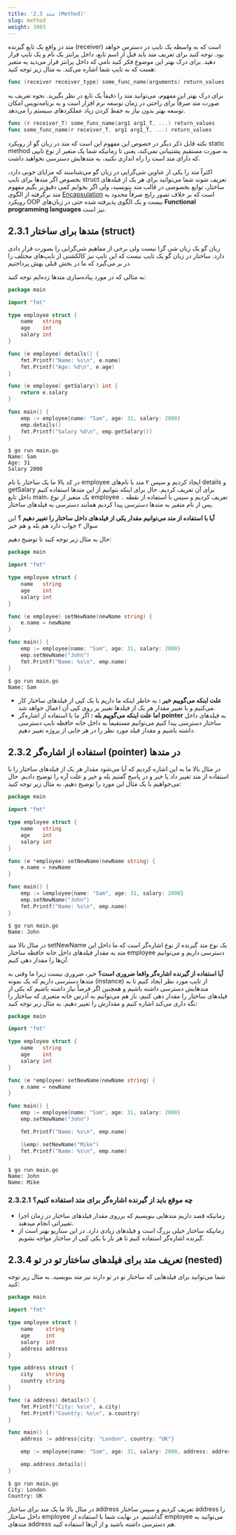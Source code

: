 ```yaml
---
title: '2.3 متد (Method)'
slug: method
weight: 3003
---
```


متد در واقع یک تابع گیرنده (receiver) است که به واسطه یک تایپ در دسترس خواهد بود. توجه کنید برای تعریف متد باید قبل از اسم تابع، داخل پرانتز یک نام و یک تایپ قرار دهید. برای درک بهتر این موضوع فکر کنید نامی که داخل پرانتز قرار می‌دید یه متغیر هست که به تایپ شما اشاره می‌کند. به مثال زیر توجه کنید:


```go
func (receiver receiver_type) some_func_name(arguments) return_values
```

برای درک بهتر این مفهوم، می‌توانید متد را دقیقاً یک تابع در نظر بگیرید. نحوه تعریف به صورت متد صرفاً برای راحتی در زمان توسعه نرم افزار است و به برنامه‌نویس امکان توسعه بهتر بدون نیاز به حفظ کردن زیاد عملکرد‌های سیستم را می‌دهد.

```go
func (r receiver_T) some_func_name(arg1 arg1_T, ...) return_values
func some_func_name(r receiver_T, arg1 arg1_T, ...) return_values
```
نکته قابل ذکر دیگر در خصوص این مفهوم این است که متد در زبان گو از رویکرد static method به صورت مستقیم پشتیبانی نمی‌‌کند، یعنی تا زمانیکه شما یک متغیر از نوع تایپی که دارای متد است را راه اندازی نکنید، به متدهایش دسترسی نخواهید داشت.

اکثراً متد را یکی از عناوین شی‌گرایی در زبان گو می‌شناسند که مزایای خوبی دارد، بخصوص اگر متدها برای تایپ struct تعریف شوند شما می‌توانید برای هر یک از فیلدهای ساختار، توابع بخصوصی در قالب متد بنویسید، ولی اگر بخوایم کمی دقیق‌تر بگیم مفهوم متد برگرفته از الگوی [Encapsulation](https://en.wikipedia.org/wiki/Encapsulation_(computer_programming)) است که بر خلاف تصور رایج صرفاً محدود به رویکرد OOP نیست و یک الگوی پذیرفته شده حتی در زبان‌های **Functional programming languages** نیز است.

## 2.3.1 متدها برای ساختار (struct)

زبان گو یک زبان شی گرا نیست ولی برخی از مفاهیم شی‌گرایی را بصورت قرار دادی دارد. ساختار در زبان گو یک تایپ نیست که این تایپ نیز کالکشنی از تایپ‌های مختلف را در بر می‌گیرد که ما در بخش قبلی بهش پرداختیم.

به مثالی که در مورد پیاده‌سازی متد‌ها زده‌ایم توجه کنید:


```go
package main

import "fmt"

type employee struct {
    name   string
    age    int
    salary int
}

func (e employee) details() {
    fmt.Printf("Name: %s\n", e.name)
    fmt.Printf("Age: %d\n", e.age)
}

func (e employee) getSalary() int {
    return e.salary
}

func main() {
    emp := employee{name: "Sam", age: 31, salary: 2000}
    emp.details()
    fmt.Printf("Salary %d\n", emp.getSalary())
}
```

```shell
$ go run main.go
Name: Sam
Age: 31
Salary 2000
```

در کد بالا ما یک ساختار با نام employee ایجاد کردیم و سپس ۲ متد با نام‌های details و getSalary برای آن تعریف کردیم. حال برای اینکه بتوانیم از این متدها استفاده کنیم داخل تابع main، یک متغیر از نوع employee تعریف کردیم و سپس با استفاده از نقطه `.` پس از نام متغیر به متدها دسترسی پیدا کردیم همانند دسترسی به فیلدهای ساختار.

**آیا با استفاده از متد می‌توانیم مقدار یکی از فیلدهای داخل ساختار را تغییر دهیم ؟** این سوال ۲ جواب دارد هم بله و هم خیر 

حال به مثال زیر توجه کنید تا توضیح دهیم:

```go
package main

import "fmt"

type employee struct {
    name   string
    age    int
    salary int
}

func (e employee) setNewName(newName string) {
    e.name = newName
}

func main() {
    emp := employee{name: "Sam", age: 31, salary: 2000}
    emp.setNewName("John")
    fmt.Printf("Name: %s\n", emp.name)
}
```

```shell
$ go run main.go
Name: Sam
```

- **علت اینکه می‌گوییم خیر :** به خاطر اینکه ما داریم با یک کپی از فیلدهای ساختار کار می‌کنیم و با تغییر مقدار هر یک از فیلدها تغییر بر روی کپی آن اعمال خواهد شد.
- **اما علت اینکه می‌گوییم بله :** اگر ما با استفاده از اشاره‌گر **pointer** به فیلدهای داخل ساختار دسترسی پیدا کنیم می‌توانیم مستقیماً به داخل خانه حافظه تایپ دسترسی داشته باشیم و مقدار فیلد مورد نظر را در هر جایی از پروژه تغییر دهیم.


## 2.3.2 استفاده از اشاره‌گر (pointer) در متدها

در مثال بالا ما به این اشاره کردیم که آیا می‌شود مقدار هر یک از فیلدهای ساختار را با استفاده از متد تغییر داد یا خیر و در پاسخ گفتیم بله و خیر و علت آره را توضیح دادیم. حال می‌خواهیم با یک مثال این مورد را توضیح دهیم. به مثال زیر توجه کنید:

```go
package main

import "fmt"

type employee struct {
    name   string
    age    int
    salary int
}

func (e *employee) setNewName(newName string) {
    e.name = newName
}

func main() {
    emp := &employee{name: "Sam", age: 31, salary: 2000}
    emp.setNewName("John")
    fmt.Printf("Name: %s\n", emp.name)
}
```

```shell
$ go run main.go
Name: John
```

در مثال بالا متد setNewName یک نوع متد گیرنده از نوع اشاره‌گر است که ما داخل این متد به مقدار فیلدهای داخل خانه حافظه ساختار employee دسترسی داریم و می‌توانیم آن‌ها را مقدار دهی کنیم.


**آیا استفاده از گیرنده اشاره‌گر واقعا ضروری است؟** خیر، ضروری نیست زیرا ما وقتی به متدها دسترسی داریم که یک نمونه (instance) از تایپ مورد نظر ایجاد کنیم تا به متدهایش دسترسی داشته باشیم و همچنین اگر فرضاً نیاز داشته باشیم که یکی از فیلدهای ساختار را مقدار دهی کنیم، باز هم می‌توانیم به آدرس خانه متغیری که ساختار را نگه داری می‌کند اشاره کنیم و مقدارش را تغییر دهیم. به مثال زیر توجه کنید:

```go
package main

import "fmt"

type employee struct {
    name   string
    age    int
    salary int
}

func (e *employee) setNewName(newName string) {
    e.name = newName
}

func main() {
    emp := employee{name: "Sam", age: 31, salary: 2000}
    emp.setNewName("John")

    fmt.Printf("Name: %s\n", emp.name)

    (&emp).setNewName("Mike")
    fmt.Printf("Name: %s\n", emp.name)
}
```

```shell
$ go run main.go
Name: John
Name: Mike
```

### 2.3.2.1 چه موقع باید از گیرنده اشاره‌گر برای متد استفاده کنیم؟

- زمانیکه قصد داریم متدهایی بنویسیم که برروی مقدار فیلدهای ساختار در زمان اجرا تغییراتی انجام میدهند.
- زمانیکه ساختار خیلی بزرگ است و فیلدهای زیادی دارد. در این سناریو بهتر است از گیرنده اشاره‌گر استفاده کنیم تا هر بار با یکی کپی از ساختار مواجه نشویم.

## 2.3.4 تعریف متد برای فیلدهای ساختار تو در تو (nested)

شما می‌توانید برای فیلدهایی که ساختار تو در تو دارند نیز متد بنویسید. به مثال زیر توجه کنید:

```go
package main

import "fmt"

type employee struct {
	name    string
	age     int
	salary  int
	address address
}

type address struct {
	city    string
	country string
}

func (a address) details() {
	fmt.Printf("City: %s\n", a.city)
	fmt.Printf("Country: %s\n", a.country)
}

func main() {
	address := address{city: "London", country: "UK"}

	emp := employee{name: "Sam", age: 31, salary: 2000, address: address}

	emp.address.details()
}
```

```shell
$ go run main.go
City: London
Country: UK
```

در مثال بالا ما یک متد برای ساختار address تعریف کردیم و سپس ساختار address را داخل ساختار employee گذاشتیم. در نهایت شما با استفاده از employee می‌توانید به متدهای address هم دسترسی داشته باشید و از آن‌ها استفاده کنید.
